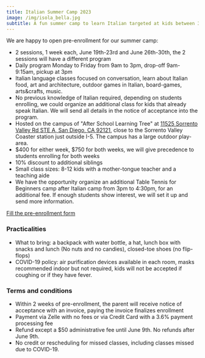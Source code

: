 ```yaml
---
title: Italian Summer Camp 2023
image: /img/isola_bella.jpg
subtitle: A fun summer camp to learn Italian targeted at kids between 3rd grade and 8th grade with no previous knowledge of Italian
---
```


We are happy to open pre-enrollment for our summer camp:

* 2 sessions, 1 week each, June 19th-23rd and June 26th-30th, the 2 sessions will have a different program
* Daily program Monday to Friday from 9am to 3pm, drop-off 9am-9:15am, pickup at 3pm
* Italian language classes focused on conversation, learn about Italian food, art and architecture, outdoor games in Italian, board-games, arts&crafts, music.
* No previous knowledge of Italian required, depending on students enrolling, we could organize an additional class for kids that already speak Italian. We will send all details in the notice of acceptance into the program.
* Hosted on the campus of "After School Learning Tree" at [11525 Sorrento Valley Rd STE A, San Diego, CA 92121](https://www.google.com/maps/place/After+School+Learning+Tree/@32.9113616,-117.2305672,15z/data=!4m6!3m5!1s0x80dc06f8b75cc61b:0x2f1f3cf711f6503b!8m2!3d32.9113616!4d-117.2305672!16s%2Fg%2F1tywy79h), close to the Sorrento Valley Coaster station just outside I-5. The campus has a large outdoor play-area.
* $400 for either week, $750 for both weeks, we will give precedence to students enrolling for both weeks
* 10% discount to additional siblings
* Small class sizes: 8-12 kids with a mother-tongue teacher and a teaching aide
* We have the opportunity organize an additional Table Tennis for Beginners camp after Italian camp from 3pm to 4:30pm, for an additional fee. If enough students show interest, we will set it up and send more information.

<div class="tc">
<a href="https://docs.google.com/forms/d/e/1FAIpQLSdenOD2YOvYsMTMMGZpyo45kP5rUyCuUFdfXPbxcTfiVtypTA/viewform?usp=sf_link" class="btn raise">Fill the pre-enrollment form</a>
</div>

### Practicalities

* What to bring: a backpack with water bottle, a hat, lunch box with snacks and lunch (No nuts and no candies), closed-toe shoes (no flip-flops)
* COVID-19 policy: air purification devices available in each room, masks recommended indoor but not required, kids will not be accepted if coughing or if they have fever.

### Terms and conditions

* Within 2 weeks of pre-enrollment, the parent will receive notice of acceptance with an invoice, paying the invoice finalizes enrollment
* Payment via Zelle with no fees or via Credit Card with a 3.6% payment processing fee
* Refund except a $50 administrative fee until June 9th. No refunds after June 9th.
* No credit or rescheduling for missed classes, including classes missed due to COVID-19.
